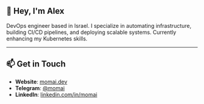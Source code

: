 ## 👋 Hey, I'm Alex

DevOps engineer based in Israel. I specialize in automating infrastructure, building CI/CD pipelines, and deploying scalable systems. Currently enhancing my Kubernetes skills.

---

## 📫 Get in Touch

- **Website**: [momai.dev](https://momai.dev)
- **Telegram**: [@momai](https://t.me/momai)
- **LinkedIn**: [linkedin.com/in/momai](https://linkedin.com/in/momai)

